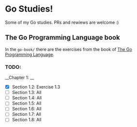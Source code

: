 # Go Studies!

Some of my Go studies. PRs and rewiews are welcome :)

## The Go Programming Language book

In the `go-book/` there are the exercises from the book of [The Go Programming Language](https://g.co/kgs/PF2oqN).

### TODO:

 __Chapter 1: __
 - [x] Section 1.2: Exercise 1.3
 - [ ] Section 1.3: All
 - [ ] Section 1.4: All
 - [ ] Section 1.5: All
 - [ ] Section 1.6: All
 - [ ] Section 1.7: All
 - [ ] Section 1.8: All
